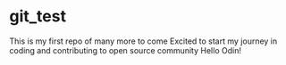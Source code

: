 # git_test
This is my first repo of many more to come
Excited to start my journey in coding and contributing to open source community
Hello Odin!